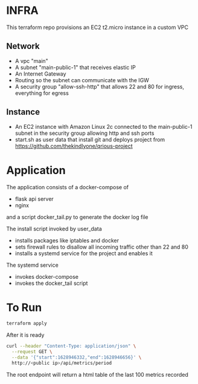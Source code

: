 # INFRA

This terraform repo provisions an EC2 t2.micro instance in a custom VPC

## Network 

* A vpc "main"
* A subnet "main-public-1" that receives elastic IP
* An Internet Gateway
* Routing so the subnet can communicate with the IGW
* A security group "allow-ssh-http" that allows 22 and 80 for ingress, everything for egress

## Instance

* An EC2 instance with Amazon Linux 2c connected to the main-public-1 subnet in the security group allowing http and ssh ports
* start.sh as user data that install git and deploys project from https://github.com/thekindlyone/qrious-project


# Application

The application consists of a docker-compose of 
* flask api server
* nginx 

and a script docker_tail.py to generate the docker log file 

The install script invoked by user_data
* installs packages like iptables and docker
* sets firewall rules to disallow all incoming traffic other than 22 and 80
* installs a systemd service for the project and enables it

The systemd service
* invokes docker-compose
* invokes the docker_tail script



# To Run

```bash
terraform apply
```
After it is ready
```bash
curl --header "Content-Type: application/json" \
  --request GET \
  --data '{"start":1628946332,"end":1628946656}' \
  http://<public ip>/api/metrics/period
```

The root endpoint will return a html table of the last 100 metrics recorded 


